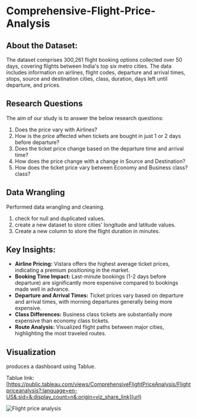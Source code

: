 # Comprehensive-Flight-Price-Analysis
## About the Dataset:
The dataset comprises 300,261 flight booking options collected over 50 days, covering flights between India's top six metro cities. The data includes information on airlines, flight codes, departure and arrival times, stops, source and destination cities, class, duration, days left until departure, and prices.

## Research Questions
The aim of our study is to answer the below research questions:
1. Does the price vary with Airlines?
2. How is the price affected when tickets are bought in just 1 or 2 days before departure?
3. Does the ticket price change based on the departure time and arrival time?
4. How does the price change with a change in Source and Destination?
5. How does the ticket price vary between Economy and Business class? class?

## Data Wrangling
Performed data wrangling and cleaning.
1. check for null and duplicated values.
2. create a new dataset to store cities' longitude and latitude values.
3. Create a new column to store the flight duration in minutes.

## Key Insights:
- **Airline Pricing:** Vistara offers the highest average ticket prices, indicating a premium positioning in the market.
-  **Booking Time Impact:** Last-minute bookings (1-2 days before departure) are significantly more expensive compared to bookings made well in advance.
-  **Departure and Arrival Times:** Ticket prices vary based on departure and arrival times, with morning departures generally being more expensive.
- **Class Differences:** Business class tickets are substantially more expensive than economy class tickets.
- **Route Analysis:** Visualized flight paths between major cities, highlighting the most traveled routes.

## Visualization
produces a dashboard using Tablue.

Tablue link: [https://public.tableau.com/views/ComprehensiveFlightPriceAnalysis/Flightpriceanalysis?:language=en-US&:sid=&:display_count=n&:origin=viz_share_link](url)

![Flight price analysis](https://github.com/SBOSE550/Comprehensive-Flight-Price-Analysis/assets/98967373/e6b52202-4c3f-4e38-8d82-7c7e1d721fb4)
